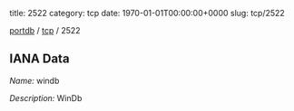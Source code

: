 title: 2522
category: tcp
date: 1970-01-01T00:00:00+0000
slug: tcp/2522

[portdb](/) / [tcp](/category/tcp.html) / 2522


## IANA Data

_Name:_ windb

_Description:_ WinDb

